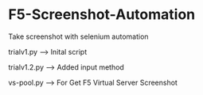 # F5-Screenshot-Automation
Take screenshot with selenium automation

trialv1.py --> Inital script

trialv1.2.py --> Added input method

vs-pool.py --> For Get F5 Virtual Server Screenshot
